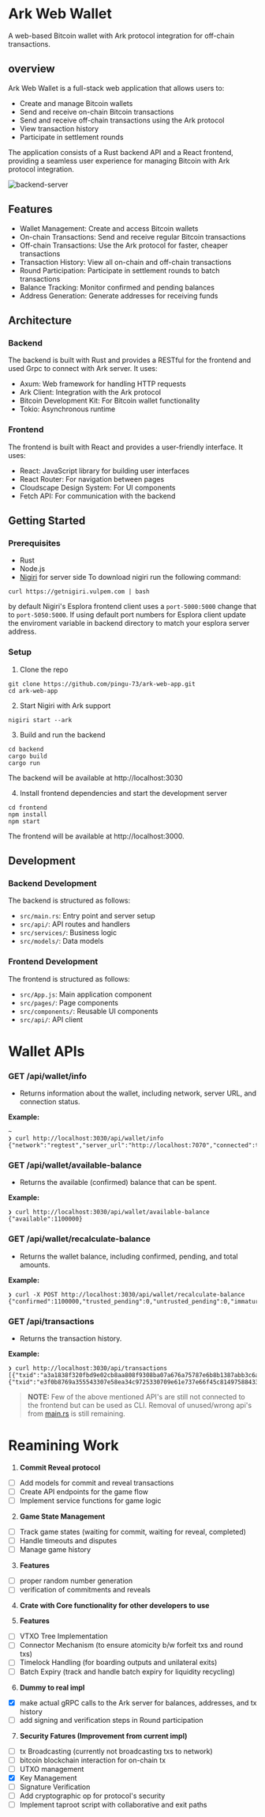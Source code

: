 # Ark Web Wallet
A web-based Bitcoin wallet with Ark protocol integration for off-chain transactions.

## overview
Ark Web Wallet is a full-stack web application that allows users to:
- Create and manage Bitcoin wallets
- Send and receive on-chain Bitcoin transactions
- Send and receive off-chain transactions using the Ark protocol
- View transaction history
- Participate in settlement rounds

The application consists of a Rust backend API and a React frontend, providing a seamless user experience for managing Bitcoin with Ark protocol integration.

![backend-server](./assets/backend.png)

## Features
- Wallet Management: Create and access Bitcoin wallets
- On-chain Transactions: Send and receive regular Bitcoin transactions
- Off-chain Transactions: Use the Ark protocol for faster, cheaper transactions
- Transaction History: View all on-chain and off-chain transactions
- Round Participation: Participate in settlement rounds to batch transactions
- Balance Tracking: Monitor confirmed and pending balances
- Address Generation: Generate addresses for receiving funds

## Architecture
### Backend
The backend is built with Rust and provides a RESTful for the frontend and used Grpc to connect with Ark server. It uses:
- Axum: Web framework for handling HTTP requests
- Ark Client: Integration with the Ark protocol
- Bitcoin Development Kit: For Bitcoin wallet functionality
- Tokio: Asynchronous runtime

### Frontend
The frontend is built with React and provides a user-friendly interface. It uses:
- React: JavaScript library for building user interfaces
- React Router: For navigation between pages
- Cloudscape Design System: For UI components
- Fetch API: For communication with the backend

## Getting Started
### Prerequisites
- Rust
- Node.js
- [Nigiri](https://nigiri.vulpem.com/) for server side
To download nigiri run the following command:
```
curl https://getnigiri.vulpem.com | bash
```
by default Nigiri's Esplora frontend client uses a `port-5000:5000` change that to `port-5050:5000`. If using default port numbers for Esplora client update the enviroment variable in backend directory to match your esplora server address.

### Setup
1. Clone the repo 
```
git clone https://github.com/pingu-73/ark-web-app.git
cd ark-web-app
```

2. Start Nigiri with Ark support
```
nigiri start --ark
```

3. Build and run the backend
```
cd backend
cargo build
cargo run
```
The backend will be available at http://localhost:3030

4. Install frontend dependencies and start the development server
```
cd frontend
npm install
npm start
```
The frontend will be available at http://localhost:3000.

## Development
### Backend Development
The backend is structured as follows:
- `src/main.rs`: Entry point and server setup
- `src/api/`: API routes and handlers
- `src/services/`: Business logic
- `src/models/`: Data models

### Frontend Development
The frontend is structured as follows:
- `src/App.js`: Main application component
- `src/pages/`: Page components
- `src/components/`: Reusable UI components
- `src/api/`: API client

# Wallet APIs
### GET /api/wallet/info
- Returns information about the wallet, including network, server URL, and connection status.

**Example:**
```
~
❯ curl http://localhost:3030/api/wallet/info
{"network":"regtest","server_url":"http://localhost:7070","connected":true}
```

### GET /api/wallet/available-balance
- Returns the available (confirmed) balance that can be spent.

**Example:**
```
❯ curl http://localhost:3030/api/wallet/available-balance
{"available":1100000}
```

### GET /api/wallet/recalculate-balance 
- Returns the wallet balance, including confirmed, pending, and total amounts.

**Example:**
```
❯ curl -X POST http://localhost:3030/api/wallet/recalculate-balance
{"confirmed":1100000,"trusted_pending":0,"untrusted_pending":0,"immature":0,"total":1100000}
```

### GET /api/transactions
- Returns the transaction history.

**Example:** 
```
❯ curl http://localhost:3030/api/transactions
[{"txid":"a3a1838f320fbd9e02cb8aa808f9308ba07a676a75787e6b8b1387abb3c6a885","amount":100000,"timestamp":1747820540,"type_name":"Boarding","is_settled":true},{"txid":"e3f0b8769a355543307e58ea34c9725330709e61e737e66f45c8149758843316","amount":1000000,"timestamp":1747820900,"type_name":"Boarding","is_settled":true}]
```

> **NOTE:** Few of the above mentioned API's are still not connected to the frontend but can be used as CLI. Removal of unused/wrong api's from [main.rs](./backend/src/main.rs) is still remaining.

# Reamining Work
1. **Commit Reveal protocol**
- [ ] Add models for commit and reveal transactions
- [ ] Create API endpoints for the game flow
- [ ] Implement service functions for game logic

2. **Game State Management**
- [ ] Track game states (waiting for commit, waiting for reveal, completed)
- [ ] Handle timeouts and disputes
- [ ] Manage game history

3. **Features**
- [ ] proper random number generation
- [ ] verification of commitments and reveals

4. **Crate with Core functionality for other developers to use**

5. **Features**
- [ ] VTXO Tree Implementation
- [ ] Connector Mechanism (to ensure atomicity b/w forfeit txs and round txs)
- [ ] Timelock Handling (for boarding outputs and unilateral exits)
- [ ] Batch Expiry (track and handle batch expiry for liquidity recycling)

6. **Dummy to real impl**
- [x] make actual gRPC calls to the Ark server for balances, addresses, and tx history
- [ ] add signing and verification steps in Round participation

7. **Security Fatures (Improvement from current impl)**
- [ ] tx Broadcasting (currently not broadcasting txs to network)
- [ ] bitcoin blockchain interaction for on-chain tx
- [ ] UTXO management
- [x] Key Management
- [ ] Signature Verification
- [ ] Add cryptographic op for protocol's security
- [ ] Implement taproot script with collaborative and exit paths